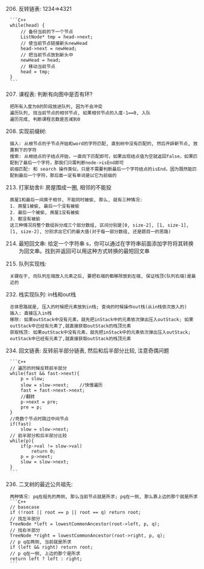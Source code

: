 

206. 反转链表: 1234=>4321

    ```C++
    while(head) {
        // 备份当前的下一个节点
        ListNode* tmp = head->next;
        // 使当前节点链接新头newHead
        head->next = newHead;
        // 把当前节点放到新头中
        newHead = head;
        // 移动当前节点
        head = tmp;
    }
    ```

207. 课程表: 判断有向图中是否有环?

    把所有入度为0的阶段放进队列, 因为不会冲突
    遍历队列, 找当前节点的相邻节点, 如果相邻节点的入度-1==0, 入队
    遍历完成, 判断课程总数是否减到0

208. 实现前缀树: 

    插入: 从根节点的子节点开始和word的字符匹配, 直到树中没有匹配的, 然后开辟新节点, 放置剩下的字符
    搜索: 从根结点的子结点开始，一直向下匹配即可，如果出现结点值为空就返回false，如果匹配到了最后一个字符，那我们只需判断node->isEnd即可
    前缀匹配: 和 search 操作类似，只是不需要判断最后一个字符结点的isEnd，因为既然能匹配到最后一个字符，那后面一定有单词是以它为前缀的

213. 打家劫舍II: 房屋围成一圈, 相邻的不能投

    房屋1和最后一间房子相邻, 不能同时被偷, 那么, 就有三种情况:
    1. 房屋1被偷, 最后一个没有被偷
    2. 最后一个被偷, 房屋1没有被偷
    3. 都没有被偷
    这三种情况将整个数组拆分成三个部分数组, 区间分别是[0, size-2], [1, size-1], [1, size-2], 分别求出它们的最大值(对于每一部分数组, 还是题目一的思路)

214. 最短回文串: 给定一个字符串 s，你可以通过在字符串前面添加字符将其转换为回文串。找到并返回可以用这种方式转换的最短回文串


225. 队列实现栈: 

    关键在于, 向队列左端放入元素之后, 要把右端的都移除放到左端, 保证栈顶(队列右端)是最近的

232. 栈实现队列: in栈和out栈

    总体思路就是, 压入的时候把元素放到in栈; 查询的时候操作out栈(从in栈依次放入的)
    插入: 直接压入in栈
    移除: 如果outStack中没有元素，就先把inStack中的元素依次弹出压入outStack; 如果outStack中已经有元素了,就直接获取outStack的栈顶元素
    获取栈顶: 如果outStack中没有元素，就先把inStack中的元素依次弹出压入outStack; outStack中已经有元素了,就直接获取outStack的栈顶元素

234. 回文链表: 反转前半部分链表, 然后和后半部分比较, 注意奇偶问题

    ```C++
    // 遍历的时候反转前半部分
    while(fast && fast->next){
        p = slow;
        slow = slow->next;    //快慢遍历
        fast = fast->next->next;
        //翻转
        p->next = pre;  
        pre = p;
    }
    //奇数个节点时跳过中间节点  
    if(fast)  
        slow = slow->next;
    // 前半部分和后半部分比较
    while(p){       
        if(p->val != slow->val)
            return 0;
        p = p->next;
        slow = slow->next;
    }
    ```

236. 二叉树的最近公共祖先: 

    两种情况: pq在祖先的两侧, 那么当前节点就是所求; pq在一侧, 那么靠上边的那个就是所求
    ```C++
    // basecase 
    if (!root || root == p || root == q) return root;
    // 找左半部分 
    TreeNode *left = lowestCommonAncestor(root->left, p, q);
    // 找右半部分
    TreeNode *right = lowestCommonAncestor(root->right, p, q);
    // p q在两侧, 当前就是所求
    if (left && right) return root;
    // p q在一侧, 上边的那个是所求
    return left ? left : right;
    ```